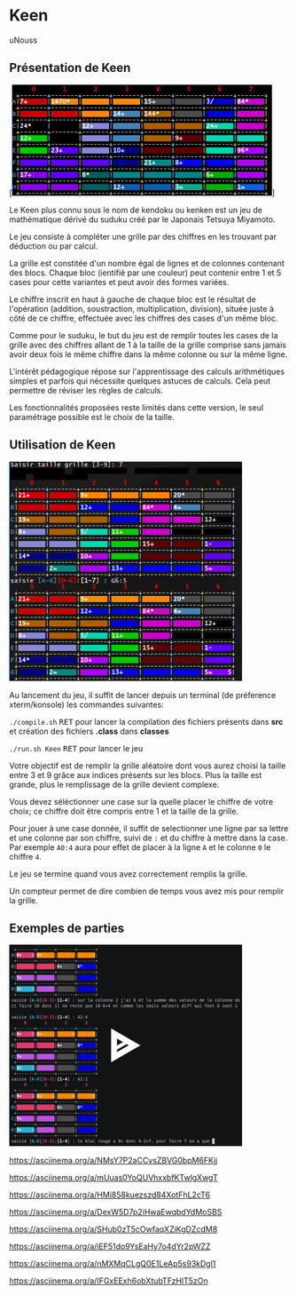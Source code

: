 # Keen

uNouss

## Présentation de Keen

[![grilleDepart.png](./shots/grilleDepart.png)]

Le Keen plus connu sous le nom de kendoku ou kenken est un jeu de mathématique dérivé du suduku créé par le Japonais Tetsuya Miyamoto.

Le jeu consiste à compléter une grille par des chiffres en les trouvant par déduction ou par calcul.

La grille est constitée d'un nombre égal de lignes et de colonnes contenant des blocs. Chaque bloc (ientifié par une couleur) peut contenir entre 1 et 5 cases pour cette variantes et peut avoir des formes variées.

Le chiffre inscrit en haut à gauche de chaque bloc est le résultat de l'opération (addition, soustraction, multiplication, division), située juste à côté de ce chiffre, effectuée avec les chiffres des cases d'un même bloc.

Comme pour le suduku, le but du jeu est de remplir toutes les cases de la grille avec des chiffres allant de 1 à la taille de la grille comprise sans jamais avoir deux fois le même chiffre dans la même colonne ou sur la même ligne.

L'intérêt pédagogique répose sur l'apprentissage des calculs arithmétiques simples et parfois qui nécessite quelques astuces de calculs. Cela peut permettre de réviser les règles de calculs.

Les fonctionnalités proposées reste limités dans cette version, le seul paramétrage possible est le choix de la taille.

## Utilisation de Keen

![grille.png](./shots/grille.png)

Au lancement du jeu, il suffit de lancer depuis un terminal (de préference xterm/konsole) les commandes suivantes:

`./compile.sh` <kbd>RET</kbd> pour lancer la compilation des fichiers présents dans **src** et création des fichiers **.class** dans **classes**


`./run.sh Keen` <kbd>RET</kbd> pour lancer le jeu

Votre objectif est de remplir la grille aléatoire dont vous aurez choisi la taille entre 3 et 9 grâce aux indices présents sur les blocs.
Plus la taille est grande, plus le remplissage de la grille devient complexe.

Vous devez séléctionner une case sur la quelle placer le chiffre de votre choix; ce chiffre doit être compris entre 1 et la taille de la grille.

Pour jouer à une case donnée, il suffit de selectionner une ligne par sa lettre et une colonne par son chiffre, suivi de `:` et du chiffre à mettre dans la case.
Par exemple `A0:4` aura pour effet de placer à la ligne `A` et le colonne `0` le chiffre `4`.

Le jeu se termine quand vous avez correctement remplis la grille.

Un compteur permet de dire combien de temps vous avez mis pour remplir la grille.

## Exemples de parties

[![asciicast](./shots/thumbs.png)](https://asciinema.org/a/Dlekz2vfdJ5UBcTwUcHWeg6zW)

https://asciinema.org/a/NMsY7P2aCCvsZBVG0bpM6FKjj

https://asciinema.org/a/mUuas0YoQUVhxxbfKTwlgXwgT

https://asciinema.org/a/HMi858kuezszd84XotFhL2cT6

https://asciinema.org/a/DexW5D7p2iHwaEwqbdYdMoSBS

https://asciinema.org/a/SHub0zT5cOwfaqXZiKgDZcdM8

https://asciinema.org/a/iEF51do9YsEaHy7o4dYr2pWZZ

https://asciinema.org/a/nMXMqCLgQ0E1LeAp5s93kDgl1

https://asciinema.org/a/IFGxEExh6obXtubTFzHlT5zOn
